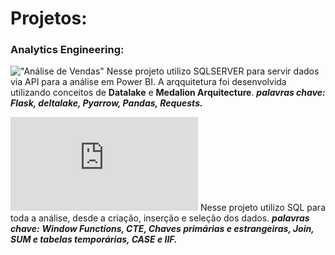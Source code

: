 # Projetos:

### Analytics Engineering:

!["Análise de Vendas"](https://github.com/josecarlos-dataengineer/data_series3_delta_pyarrow_flask_pandas_medalion)
Nesse projeto utilizo SQLSERVER para servir dados via API para a análise em Power BI. A arqquitetura foi desenvolvida utilizando conceitos de **Datalake** e **Medalion Arquitecture**.
***palavras chave:***
***Flask, deltalake, Pyarrow, Pandas, Requests.***

!["Análise de Vendas SQL"](https://github.com/josecarlos-dataengineer/estudo_analise_vendas_sql/blob/main/readme.md)
Nesse projeto utilizo SQL para toda a análise, desde a criação, inserção e seleção dos dados.
***palavras chave:***
***Window Functions, CTE, Chaves primárias e estrangeiras, Join, SUM e tabelas temporárias, CASE e IIF.***
